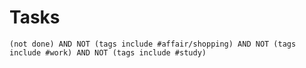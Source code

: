 # Tasks
```tasks
(not done) AND NOT (tags include #affair/shopping) AND NOT (tags include #work) AND NOT (tags include #study) 
```

